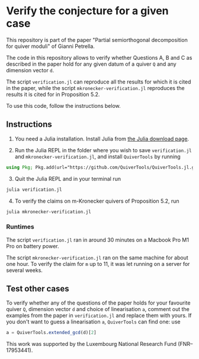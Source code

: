 # Verify the conjecture for a given case

This repository is part of the paper "Partial semiorthogonal decomposition
for quiver moduli" of Gianni Petrella.

The code in this repository allows to verify whether Questions A, B and C as described
in the paper hold for any given datum of a quiver `Q` and any dimension vector `d`.

The script `verification.jl` can reproduce all the results for which it is cited in the paper,
while the script `mkronecker-verification.jl` reproduces the results it is cited for
in Proposition 5.2.

To use this code, follow the instructions below.


## Instructions

1. You need a Julia installation.
Install Julia from [the Julia download page](https://julialang.org).

2. Run the Julia REPL in the folder where you wish to save `verification.jl`
and `mkronecker-verification.jl`, and install `QuiverTools` by running

```julia
using Pkg; Pkg.add(url="https://github.com/QuiverTools/QuiverTools.jl.git")
```

3. Quit the Julia REPL and in your terminal run

```sh
julia verification.jl
```

4. To verify the claims on m-Kronecker quivers of Proposition 5.2, run

```sh
julia mkronecker-verification.jl
```

### Runtimes

The script `verification.jl` ran in around 30 minutes on a Macbook Pro M1 Pro on battery power.

The script `mkronecker-verification.jl` ran on the same machine for about one hour.
To verify the claim for `m` up to 11, it was let running on a server for several weeks.

## Test other cases

To verify whether any of the questions of the paper holds for your favourite quiver `Q`,
dimension vector `d` and choice of linearisation `a`,
comment out the examples from the paper in `verification.jl` and replace them with yours.
If you don't want to guess a linearisation `a`, `QuiverTools` can find one: use

```julia
a = QuiverTools.extended_gcd(d)[2]
```

This work was supported by the Luxembourg National Research Fund (FNR–17953441).
